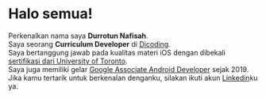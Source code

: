# Halo semua! 

Perkenalkan nama saya **Durrotun Nafisah**.\
Saya seorang **Curriculum Developer** di [Dicoding](https://www.dicoding.com/).\
Saya bertanggung jawab pada kualitas materi iOS dengan dibekali [sertifikasi dari University of Toronto](https://www.coursera.org/account/accomplishments/specialization/CLKJD8XBXJ3M).\
Saya juga memiliki gelar [Google Associate Android Developer](https://www.credential.net/h5deoi5h) sejak 2019.\
Jika kamu tertarik untuk berkenalan denganku, silakan ikuti akun [Linkedin](https://www.linkedin.com/in/durrotun-nafisah-99663a257?lipi=urn%3Ali%3Apage%3Ad_flagship3_profile_view_base_contact_details%3BW3stJGvNQ5OYFqpgqw6PwQ%3D%3D)ku ya.
